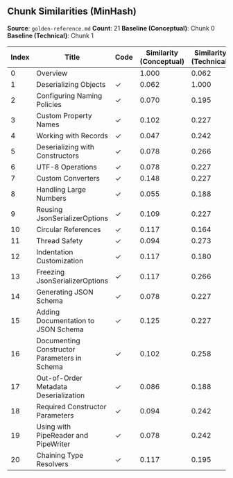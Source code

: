 ## Chunk Similarities (MinHash)

**Source**: `golden-reference.md`
**Count**: 21
**Baseline (Conceptual)**: Chunk 0
**Baseline (Technical)**: Chunk 1

| Index | Title | Code | Similarity (Conceptual) | Similarity (Technical) |
|-------|-------|------|-------------------------|------------------------|
| 0 | Overview |  | 1.000 | 0.062 |
| 1 | Deserializing Objects | ✓ | 0.062 | 1.000 |
| 2 | Configuring Naming Policies | ✓ | 0.070 | 0.195 |
| 3 | Custom Property Names | ✓ | 0.102 | 0.227 |
| 4 | Working with Records | ✓ | 0.047 | 0.242 |
| 5 | Deserializing with Constructors | ✓ | 0.078 | 0.266 |
| 6 | UTF-8 Operations | ✓ | 0.078 | 0.227 |
| 7 | Custom Converters | ✓ | 0.148 | 0.227 |
| 8 | Handling Large Numbers | ✓ | 0.055 | 0.188 |
| 9 | Reusing JsonSerializerOptions | ✓ | 0.109 | 0.227 |
| 10 | Circular References | ✓ | 0.117 | 0.164 |
| 11 | Thread Safety | ✓ | 0.094 | 0.273 |
| 12 | Indentation Customization | ✓ | 0.117 | 0.180 |
| 13 | Freezing JsonSerializerOptions | ✓ | 0.117 | 0.266 |
| 14 | Generating JSON Schema | ✓ | 0.078 | 0.227 |
| 15 | Adding Documentation to JSON Schema | ✓ | 0.125 | 0.227 |
| 16 | Documenting Constructor Parameters in Schema | ✓ | 0.102 | 0.258 |
| 17 | Out-of-Order Metadata Deserialization | ✓ | 0.086 | 0.188 |
| 18 | Required Constructor Parameters | ✓ | 0.094 | 0.242 |
| 19 | Using with PipeReader and PipeWriter | ✓ | 0.078 | 0.242 |
| 20 | Chaining Type Resolvers | ✓ | 0.117 | 0.195 |

